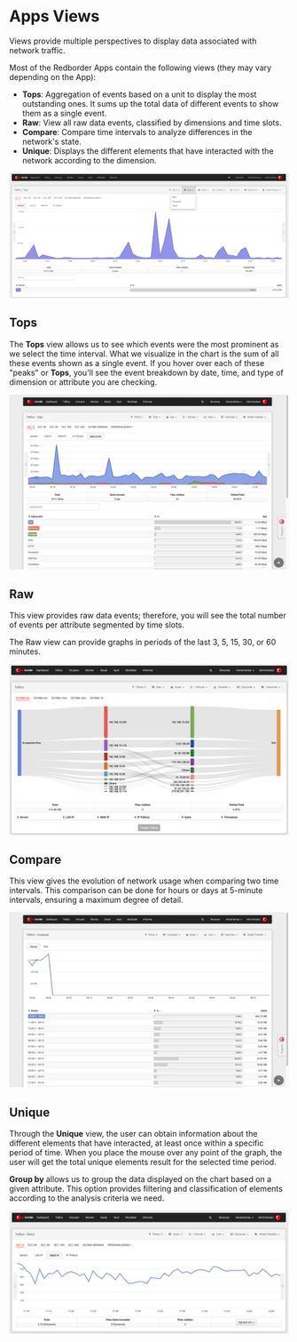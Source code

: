 # Apps Views

Views provide multiple perspectives to display data associated with network traffic.

Most of the Redborder Apps contain the following views (they may vary depending on the App):

- **Tops**: Aggregation of events based on a unit to display the most outstanding ones. It sums up the total data of different events to show them as a single event.
- **Raw**: View all raw data events, classified by dimensions and time slots.
- **Compare**: Compare time intervals to analyze differences in the network's state.
- **Unique**: Displays the different elements that have interacted with the network according to the dimension.

![Views Menu](images/ch04_img042.png)

## Tops

The **Tops** view allows us to see which events were the most prominent as we select the time interval. What we visualize in the chart is the sum of all these events shown as a single event. If you hover over each of these "peaks" or **Tops**, you'll see the event breakdown by date, time, and type of dimension or attribute you are checking.

![Tops View](images/ch04_img043.png)

## Raw

This view provides raw data events; therefore, you will see the total number of events per attribute segmented by time slots.

The Raw view can provide graphs in periods of the last 3, 5, 15, 30, or 60 minutes.

![Raw View](images/ch04_img044.png)

## Compare

This view gives the evolution of network usage when comparing two time intervals. This comparison can be done for hours or days at 5-minute intervals, ensuring a maximum degree of detail.

![Compare View](images/ch04_img045.png)

## Unique

Through the **Unique** view, the user can obtain information about the different elements that have interacted, at least once within a specific period of time. When you place the mouse over any point of the graph, the user will get the total unique elements result for the selected time period.

**Group by** allows us to group the data displayed on the chart based on a given attribute. This option provides filtering and classification of elements according to the analysis criteria we need.

![Unique View](images/ch04_img046.png)
